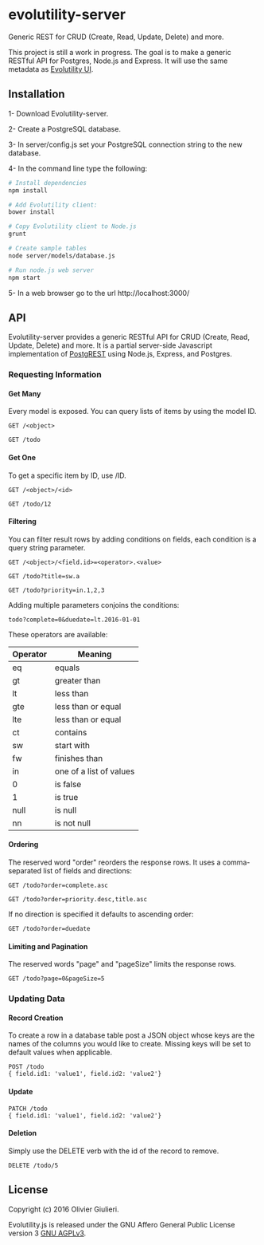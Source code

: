 # evolutility-server

Generic REST for CRUD (Create, Read, Update, Delete) and more. 

This project is still a work in progress. 
The goal is to make a generic RESTful API for Postgres, Node.js and Express. 
It will use the same metadata as [Evolutility UI](http://evoluteur.github.io/evolutility/index.html).


## Installation

1- Download Evolutility-server.

2- Create a PostgreSQL database.

3- In server/config.js set your PostgreSQL connection string to the new database.

4- In the command line type the following:

```bash
# Install dependencies
npm install

# Add Evolutility client:
bower install

# Copy Evolutility client to Node.js
grunt

# Create sample tables
node server/models/database.js

# Run node.js web server
npm start

```

5- In a web browser go to the url http://localhost:3000/


## API
Evolutility-server provides a generic RESTful API for CRUD (Create, Read, Update, Delete) and more.
It is a partial server-side Javascript implementation of [PostgREST](http://postgrest.com) using Node.js, Express, and Postgres.


### Requesting Information

#### Get Many
Every model is exposed. You can query lists of items by using the model ID.

```
GET /<object>

GET /todo
```


#### Get One
To get a specific item by ID, use /ID.

```
GET /<object>/<id>

GET /todo/12

```


#### Filtering
You can filter result rows by adding conditions on fields, each condition is a query string parameter. 

```
GET /<object>/<field.id>=<operator>.<value>

GET /todo?title=sw.a

GET /todo?priority=in.1,2,3

```
Adding multiple parameters conjoins the conditions:
```
todo?complete=0&duedate=lt.2016-01-01

```

These operators are available:

| Operator     | Meaning                 |
|--------------|-------------------------|
| eq           | equals                  |
| gt           | greater than            |
| lt           | less than               |
| gte          | less than or equal      |
| lte          | less than or equal      |
| ct           | contains                |
| sw           | start with              |
| fw           | finishes than           |
| in           | one of a list of values |
| 0            | is false                |
| 1            | is true                 |
| null         | is null                 |
| nn           | is not null             |


#### Ordering

The reserved word "order" reorders the response rows. It uses a comma-separated list of fields and directions:
```
GET /todo?order=complete.asc

GET /todo?order=priority.desc,title.asc
```
If no direction is specified it defaults to ascending order:
```
GET /todo?order=duedate
```

#### Limiting and Pagination


The reserved words "page" and "pageSize" limits the response rows.
```
GET /todo?page=0&pageSize=5

```

### Updating Data

#### Record Creation

To create a row in a database table post a JSON object whose keys are the names of the columns you would like to create. Missing keys will be set to default values when applicable.

```
POST /todo
{ field.id1: 'value1', field.id2: 'value2'}
```

#### Update

```
PATCH /todo
{ field.id1: 'value1', field.id2: 'value2'}
```

#### Deletion
Simply use the DELETE verb with the id of the record to remove. 

```
DELETE /todo/5
```

## License

Copyright (c) 2016 Olivier Giulieri.

Evolutility.js is released under the GNU Affero General Public License version 3 [GNU AGPLv3](http://www.gnu.org/licenses/agpl-3.0.html).
